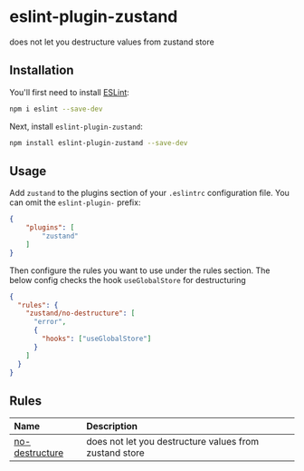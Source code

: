 # eslint-plugin-zustand

does not let you destructure values from zustand store

## Installation

You'll first need to install [ESLint](https://eslint.org/):

```sh
npm i eslint --save-dev
```

Next, install `eslint-plugin-zustand`:

```sh
npm install eslint-plugin-zustand --save-dev
```

## Usage

Add `zustand` to the plugins section of your `.eslintrc` configuration file. You can omit the `eslint-plugin-` prefix:

```json
{
    "plugins": [
        "zustand"
    ]
}
```


Then configure the rules you want to use under the rules section. The below config checks the hook `useGlobalStore` for destructuring

```json
{
  "rules": {
    "zustand/no-destructure": [
      "error",
      {
        "hooks": ["useGlobalStore"]
      }
    ]
  }
}
```

## Rules
<!-- begin auto-generated rules list -->

| Name                                           | Description                                            |
| :--------------------------------------------- | :----------------------------------------------------- |
| [no-destructure](docs/rules/no-destructure.md) | does not let you destructure values from zustand store |

<!-- end auto-generated rules list -->


